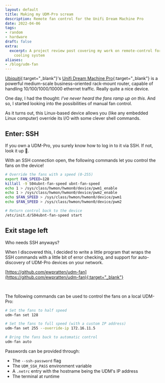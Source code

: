 ```yaml
---
layout: default
title: Making my UDM-Pro scream
description: Remote fan control for the Unifi Dream Machine Pro
date: 2022-04-06
tags:
- random
- hardware
draft: false
extra:
  excerpt: A project review post covering my work on remote-control for the UDM-Pro
    cooling system
aliases:
- /blog/udm-fan
---
```


[Ubiquiti](https://www.ui.com/){:target="_blank"}'s [Unifi Dream Machine Pro](https://www.ubnt.com/products/unifi-dream-machine-pro){:target="_blank"} is a powerful medium-scale business-oriented rack-mount router, capable of handling 10/100/1000/10000 ethernet traffic. Really quite a nice device.

One day, I had the thought: *I've never heard the fans ramp up on this*. And so, I started looking into the possibilities of manual fan control.

As it turns out, this Linux-based device allows you (like any embedded Linux computer) override its I/O with some clever shell commands.

## Enter: SSH

If you own a UDM-Pro, you surely know how to log in to it via SSH. If not, look it up 🙂.

With an SSH connection open, the following commands let you control the fans on the device!

```sh
# Override the fans with a speed (0-255)
export FAN_SPEED=128
killall -9 S04ubnt-fan-speed ubnt-fan-speed
echo 1 > /sys/class/hwmon/hwmon0/device/pwm1_enable
echo 1 > /sys/class/hwmon/hwmon0/device/pwm2_enable
echo $FAN_SPEED > /sys/class/hwmon/hwmon0/device/pwm1
echo $FAN_SPEED > /sys/class/hwmon/hwmon0/device/pwm2

# Return control back to the device
/etc/init.d/S04ubnt-fan-speed start
```

## Exit stage left

Who needs SSH anyways? 

When I discovered this, I decided to write a little program that wraps the SSH commands with a little bit of error checking, and support for auto-discovery of UDM-Pro devices on your network.

[https://github.com/ewpratten/udm-fan](https://github.com/ewpratten/udm-fan){:target="_blank"}

<br>

The following commands can be used to control the fans on a local UDM-Pro:

```sh
# Set the fans to half speed
udm-fan set 128

# Set the fans to full speed (with a custom IP address)
udm-fan set 255 --override-ip 172.16.11.5

# Bring the fans back to automatic control
udm-fan auto
```

Passwords can be provided through:

- The `--ssh-password` flag
- The `UDM_SSH_PASS` environment variable
- A `.netrc` entry with the hostname being the UDM's IP address
- The terminal at runtime
